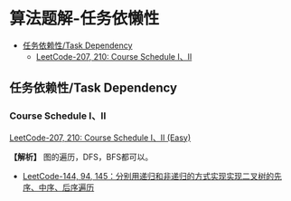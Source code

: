 # 算法题解-任务依懒性
- [任务依赖性/Task Dependency](#Task_Dependency20231001)
  - [LeetCode-207, 210: Course Schedule I、II ](#LeetCode-207)

## 任务依赖性/Task Dependency <a name ="Task_Dependency20231001">

### Course Schedule I、II <a name ="LeetCode-207">
[LeetCode-207, 210: Course Schedule I、II (Easy)](https://leetcode.com/problems/flood-fill/)

**【解析】** 图的遍历，DFS，BFS都可以。

- [LeetCode-144, 94, 145：分别用递归和非递归的方式实现实现二叉树的先序、中序、后序遍历](#LeetCode-144)
